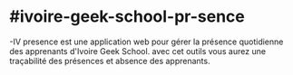 # #ivoire-geek-school-pr-sence
-IV presence est une application web pour gérer la présence quotidienne des apprenants d'Ivoire Geek School. avec cet outils vous aurez une traçabilité des présences et absence des apprenants.
